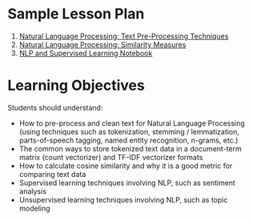 # Sample Lesson Plan

1. [Natural Language Processing: Text Pre-Processing Techniques](NLP_Text_Preprocessing.pdf)
2. [Natural Language Processing: Similarity Measures](NLP_Similarity_Measures.pdf)
3. [NLP and Supervised Learning Notebook](NLP_Supervised_Learning.ipynb) 

# Learning Objectives

Students should understand:
* How to pre-process and clean text for Natural Language Processing (using techniques such as tokenization, stemming / lemmatization, parts-of-speech tagging, named entity recognition, n-grams, etc.)
* The common ways to store tokenized text data in a document-term matrix (count vectorizer) and TF-IDF vectorizer formats
* How to calculate cosine similarity and why it is a good metric for comparing text data
* Supervised learning techniques involving NLP, such as sentiment analysis
* Unsupervised learning techniques involving NLP, such as topic modeling
